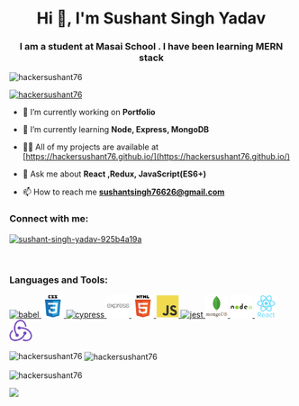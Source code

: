 <h1 align="center">Hi 👋, I'm Sushant Singh Yadav</h1>
<h3 align="center">I am a student at Masai School . I have been learning MERN stack</h3>

<p align="left"> <img src="https://komarev.com/ghpvc/?username=hackersushant76&label=Profile%20views&color=0e75b6&style=flat" alt="hackersushant76" /> </p>

<p align="left"> <a href="https://github.com/ryo-ma/github-profile-trophy"><img src="https://github-profile-trophy.vercel.app/?username=hackersushant76" alt="hackersushant76" /></a> </p>

- 🔭 I’m currently working on **Portfolio**

- 🌱 I’m currently learning **Node, Express, MongoDB**

- 👨‍💻 All of my projects are available at [https://hackersushant76.github.io/](https://hackersushant76.github.io/)

- 💬 Ask me about **React ,Redux, JavaScript(ES6+)**

- 📫 How to reach me **sushantsingh76626@gmail.com**

<h3 align="left">Connect with me:</h3>
<p align="left">
<a href="https://linkedin.com/in/sushant-singh-yadav-925b4a19a" target="blank"><img align="center" src="https://raw.githubusercontent.com/rahuldkjain/github-profile-readme-generator/master/src/images/icons/Social/linked-in-alt.svg" alt="sushant-singh-yadav-925b4a19a" height="30" width="40" /></a>
</p>
<br/>
<h3 align="left">Languages and Tools:</h3>
<div  align="left" display:"flex" gap:"10px"> <a href="https://babeljs.io/" target="_blank" rel="noreferrer"> <img src="https://www.vectorlogo.zone/logos/babeljs/babeljs-icon.svg" alt="babel" width="40" height="40"/> </a> <a href="https://www.w3schools.com/css/" target="_blank" rel="noreferrer"> <img src="https://raw.githubusercontent.com/devicons/devicon/master/icons/css3/css3-original-wordmark.svg" alt="css3" width="40" height="40"/> </a> <a href="https://www.cypress.io" target="_blank" rel="noreferrer"> <img src="https://raw.githubusercontent.com/simple-icons/simple-icons/6e46ec1fc23b60c8fd0d2f2ff46db82e16dbd75f/icons/cypress.svg" alt="cypress" width="40" height="40"/> </a> <a href="https://expressjs.com" target="_blank" rel="noreferrer"> <img src="https://raw.githubusercontent.com/devicons/devicon/master/icons/express/express-original-wordmark.svg" alt="express" width="40" height="40"/> </a> <a href="https://www.w3.org/html/" target="_blank" rel="noreferrer"> <img src="https://raw.githubusercontent.com/devicons/devicon/master/icons/html5/html5-original-wordmark.svg" alt="html5" width="40" height="40"/> </a> <a href="https://developer.mozilla.org/en-US/docs/Web/JavaScript" target="_blank" rel="noreferrer"> <img src="https://raw.githubusercontent.com/devicons/devicon/master/icons/javascript/javascript-original.svg" alt="javascript" width="40" height="40"/> </a> <a href="https://jestjs.io" target="_blank" rel="noreferrer"> <img src="https://www.vectorlogo.zone/logos/jestjsio/jestjsio-icon.svg" alt="jest" width="40" height="40"/> </a> <a href="https://www.mongodb.com/" target="_blank" rel="noreferrer"> <img src="https://raw.githubusercontent.com/devicons/devicon/master/icons/mongodb/mongodb-original-wordmark.svg" alt="mongodb" width="40" height="40"/> </a> <a href="https://nodejs.org" target="_blank" rel="noreferrer"> <img src="https://raw.githubusercontent.com/devicons/devicon/master/icons/nodejs/nodejs-original-wordmark.svg" alt="nodejs" width="40" height="40"/> </a> <a href="https://reactjs.org/" target="_blank" rel="noreferrer"> <img src="https://raw.githubusercontent.com/devicons/devicon/master/icons/react/react-original-wordmark.svg" alt="react" width="40" height="40"/> </a> <a href="https://redux.js.org" target="_blank" rel="noreferrer"> <img src="https://raw.githubusercontent.com/devicons/devicon/master/icons/redux/redux-original.svg" alt="redux" width="40" height="40"/> </a> </div>

<p><img align="left" src="https://github-readme-stats.vercel.app/api/top-langs?username=hackersushant76&show_icons=true&locale=en&layout=compact" alt="hackersushant76" /></p>

<p>&nbsp;<img align="center" src="https://github-readme-stats.vercel.app/api?username=hackersushant76&show_icons=true&locale=en" alt="hackersushant76" /></p>

<p><img align="center" src="https://github-readme-streak-stats.herokuapp.com/?user=hackersushant76&" alt="hackersushant76" /></p>


<p>
  <img src="https://activity-graph.herokuapp.com/graph?username=HackerSushant76&show_icons=true&count_private=true&include_all_commits=true&theme=minimal&hide_border=true&radius=4" />
</p>
